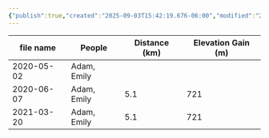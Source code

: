 ```yaml
---
{"publish":true,"created":"2025-09-03T15:42:19.676-06:00","modified":"2025-09-03T15:42:36.058-06:00","published":"2025-09-03T15:42:36.058-06:00","tags":["route"],"cssclasses":"","elevation":null,"region":"Smith-Dorrien","location":null,"DWYT":null,"Kane":null}
---
```



| file name  |   People    | Distance (km) | Elevation Gain (m) |
| ---------- | ----------- | ------------- | ------------------ |
| 2020-05-02 | Adam, Emily |               |                    |
| 2020-06-07 | Adam, Emily |      5.1      |        721         |
| 2021-03-20 | Adam, Emily |      5.1      |        721         |
